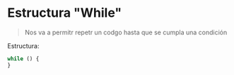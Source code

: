 # Estructura "While"

> Nos va a permitr repetr un codgo hasta que se cumpla una condición 

Estructura:
```js
while () {
}
```

